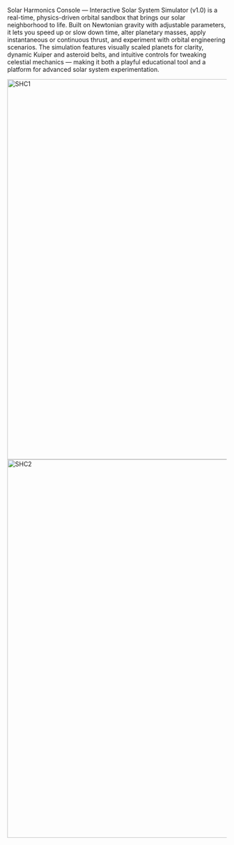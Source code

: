Solar Harmonics Console — Interactive Solar System Simulator (v1.0) is a real-time, physics-driven orbital sandbox that brings our solar neighborhood to life. Built on Newtonian gravity with adjustable parameters, it lets you speed up or slow down time, alter planetary masses, apply instantaneous or continuous thrust, and experiment with orbital engineering scenarios. The simulation features visually scaled planets for clarity, dynamic Kuiper and asteroid belts, and intuitive controls for tweaking celestial mechanics — making it both a playful educational tool and a platform for advanced solar system experimentation.
 
 
<img width="1597" height="871" alt="SHC1" src="https://github.com/user-attachments/assets/10a9a958-07dd-4ed9-b1b3-e47df75757c3" />


<img width="1604" height="867" alt="SHC2" src="https://github.com/user-attachments/assets/cb2f68a7-c10f-4db6-8ace-7f75059a23ed" />
